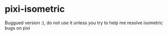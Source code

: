 ﻿# pixi-isometric

Buggued version :), do not use it unless you try to help me resolve isometric bugs on pixi
